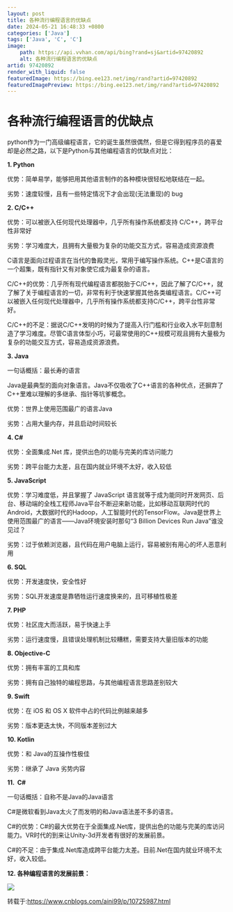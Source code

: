 ```yaml
---
layout: post
title: 各种流行编程语言的优缺点
date: 2024-05-21 16:48:33 +0800
categories: ['Java']
tags: ['Java', 'C', 'C']
image:
    path: https://api.vvhan.com/api/bing?rand=sj&artid=97420892
    alt: 各种流行编程语言的优缺点
artid: 97420892
render_with_liquid: false
featuredImage: https://bing.ee123.net/img/rand?artid=97420892
featuredImagePreview: https://bing.ee123.net/img/rand?artid=97420892
---
```


# 各种流行编程语言的优缺点

python作为一门高级编程语言，它的诞生虽然很偶然，但是它得到程序员的喜爱却是必然之路，以下是Python与其他编程语言的优缺点对比：

**1. Python**

优势：简单易学，能够把用其他语言制作的各种模块很轻松地联结在一起。

劣势：速度较慢，且有一些特定情况下才会出现(无法重现)的 bug

**2. C/C++**

优势：可以被嵌入任何现代处理器中，几乎所有操作系统都支持 C/C++，跨平台性非常好

劣势：学习难度大，且拥有大量极为复杂的功能交互方式，容易造成资源浪费

C语言是面向过程语言在当代的鲁殿灵光，常用于编写操作系统。C++是C语言的一个超集，既有指针又有对象使它成为最复杂的语言。

C/C++的优势：几乎所有现代编程语言都脱胎于C/C++，因此了解了C/C++，就了解了关于编程语言的一切，非常有利于快速掌握其他各类编程语言。C/C++可以被嵌入任何现代处理器中，几乎所有操作系统都支持C/C++，跨平台性非常好。

C/C++的不足：据说C/C++发明的时候为了提高入行门槛和行业收入水平刻意制造了学习难度。尽管C语言体型小巧，可最常使用的C++规模可观且拥有大量极为复杂的功能交互方式，容易造成资源浪费。

**3. Java**

一句话概括：最长寿的语言

Java是最典型的面向对象语言。Java不仅吸收了C++语言的各种优点，还摒弃了C++里难以理解的多继承、指针等坑爹概念。

优势：世界上使用范围最广的语言Java

劣势：占用大量内存，并且启动时间较长

**4. C#**

优势：全面集成.Net 库，提供出色的功能与完美的库访问能力

劣势：跨平台能力太差，且在国内就业环境不太好，收入较低

**5. JavaScript**

优势：学习难度低，并且掌握了 JavaScript 语言就等于成为能同时开发网页、后台、移动端的全栈工程师Java平台不断迎来新功能，比如移动互联网时代的Android，大数据时代的Hadoop，人工智能时代的TensorFlow。Java是世界上使用范围最广的语言——Java环境安装时那句“3 Billion Devices Run Java”谁没见过？

劣势：过于依赖浏览器，且代码在用户电脑上运行，容易被别有用心的坏人恶意利用

**6. SQL**

优势：开发速度快，安全性好

劣势：SQL开发速度是靠牺牲运行速度换来的，且可移植性极差

**7. PHP**

优势：社区庞大而活跃，易于快速上手

劣势：运行速度慢，且错误处理机制比较糟糕，需要支持大量旧版本的功能

**8. Objective-C**

优势：拥有丰富的工具和库

劣势：拥有自己独特的编程思路，与其他编程语言思路差别较大

**9. Swift**

优势：在 iOS 和 OS X 软件中占的代码比例越来越多

劣势：版本更迭太快，不同版本差别过大

**10. Kotlin**

优势：和 Java的互操作性极佳

劣势：继承了 Java 劣势内容

**11.  C#**

一句话概括：自称不是Java的Java语言

C#是微软看到Java太火了而发明的和Java语法差不多的语言。

C#的优势：C#的最大优势在于全面集成.Net库，提供出色的功能与完美的库访问能力。VR时代的到来让Unity-3d开发者有很好的发展前景。

C#的不足：由于集成.Net库造成跨平台能力太差。目前.Net在国内就业环境不太好，收入较低。

**12. 各种编程语言的发展前景：**

![](https://i-blog.csdnimg.cn/blog_migrate/c44d6a9aa87e1c38dd5bce8d43e995bc.png)

转载于:https://www.cnblogs.com/aini99/p/10725987.html